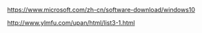 https://www.microsoft.com/zh-cn/software-download/windows10

http://www.ylmfu.com/upan/html/list3-1.html

